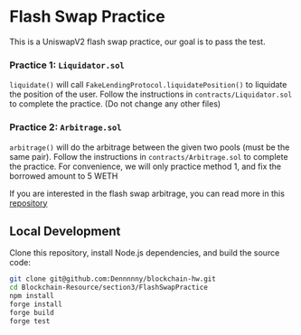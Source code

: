 # Flash Swap Practice

This is a UniswapV2 flash swap practice, our goal is to pass the test.

### Practice 1: `Liquidator.sol`

`liquidate()` will call `FakeLendingProtocol.liquidatePosition()` to liquidate the position of the user.
Follow the instructions in `contracts/Liquidator.sol` to complete the practice.
(Do not change any other files)

### Practice 2: `Arbitrage.sol`

`arbitrage()` will do the arbitrage between the given two pools (must be the same pair).
Follow the instructions in `contracts/Arbitrage.sol` to complete the practice.
For convenience, we will only practice method 1, and fix the borrowed amount to 5 WETH

If you are interested in the flash swap arbitrage, you can read more in this [repository](https://github.com/paco0x/amm-arbitrageur)

## Local Development

Clone this repository, install Node.js dependencies, and build the source code:

```bash
git clone git@github.com:Dennnnny/blockchain-hw.git
cd Blockchain-Resource/section3/FlashSwapPractice
npm install
forge install
forge build
forge test
```
